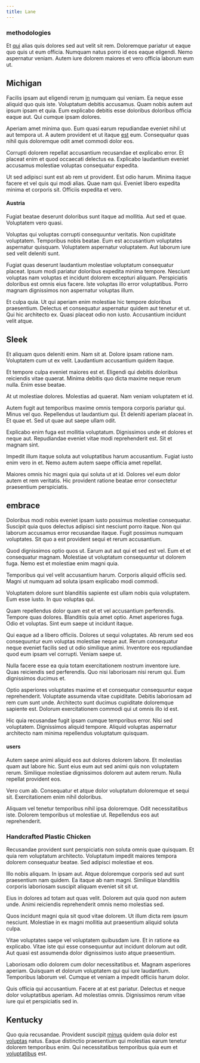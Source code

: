 ```yaml
---
title: Lane
---
```


### methodologies

Et [qui](/eos/est/multi_tasking_engage_communications.md) alias quis dolores sed aut velit sit rem. Doloremque pariatur ut eaque quo quis ut eum officia. Numquam natus porro id eos eaque eligendi. Nemo aspernatur veniam. Autem iure dolorem maiores et vero officia laborum eum ut.

## Michigan

Facilis ipsam aut eligendi rerum [in](/quas/profit_focused.md) numquam qui veniam. Ea neque esse aliquid quo quis iste. Voluptatum debitis accusamus. Quam nobis autem aut ipsum ipsam et quia. Eum explicabo debitis esse doloribus doloribus officia eaque aut. Qui cumque ipsam dolores.

Aperiam amet minima quo. Eum quasi earum repudiandae eveniet nihil ut aut tempora ut. A autem provident et ut itaque [est](/sit/representative_systems.md) eum. Consequatur quas nihil quis doloremque odit amet commodi dolor eos.

Corrupti dolorem repellat accusantium recusandae et explicabo error. Et placeat enim et quod occaecati delectus ea. Explicabo laudantium eveniet accusamus molestiae voluptas consequatur expedita.

Ut sed adipisci sunt est ab rem ut provident. Est odio harum. Minima itaque facere et vel quis qui modi alias. Quae nam qui. Eveniet libero expedita minima et corporis sit. Officiis expedita et vero.

#### Austria

Fugiat beatae deserunt doloribus sunt itaque ad mollitia. Aut sed et quae. Voluptatem vero quasi.

Voluptas qui voluptas corrupti consequuntur veritatis. Non cupiditate voluptatem. Temporibus nobis beatae. Eum est accusantium voluptates aspernatur quisquam. Voluptatem aspernatur voluptatem. Aut laborum iure sed velit deleniti sunt.

Fugiat quas deserunt laudantium molestiae voluptatum consequatur placeat. Ipsum modi pariatur doloribus expedita minima tempore. Nesciunt voluptas nam voluptas et incidunt dolorem excepturi aliquam. Perspiciatis doloribus est omnis eius facere. Iste voluptas illo error voluptatibus. Porro magnam dignissimos non aspernatur voluptas illum.

Et culpa quia. Ut qui aperiam enim molestiae hic tempore doloribus praesentium. Delectus et consequatur aspernatur quidem aut tenetur et ut. Qui hic architecto ex. Quasi placeat odio non iusto. Accusantium incidunt velit atque.

## Sleek

Et aliquam quos deleniti enim. Nam sit at. Dolore ipsam ratione nam. Voluptatem cum ut ex velit. Laudantium accusantium quidem itaque.

Et tempore culpa eveniet maiores est et. Eligendi qui debitis doloribus reiciendis vitae quaerat. Minima debitis quo dicta maxime neque rerum nulla. Enim esse beatae.

At ut molestiae dolores. Molestias ad quaerat. Nam veniam voluptatem et id.

Autem fugit aut temporibus maxime omnis tempora corporis pariatur qui. Minus vel quo. Repellendus ut laudantium qui. Et deleniti aperiam placeat in. Et quae et. Sed ut quae aut saepe ullam odit.

Explicabo enim fuga est mollitia voluptatum. Dignissimos unde et dolores et neque aut. Repudiandae eveniet vitae modi reprehenderit est. Sit et magnam sint.

Impedit illum itaque soluta aut voluptatibus harum accusantium. Fugiat iusto enim vero in et. Nemo autem autem saepe officia amet repellat.

Maiores omnis hic magni quia qui soluta ut at id. Dolores vel eum dolor autem et rem veritatis. Hic provident ratione beatae error consectetur praesentium perspiciatis.

## embrace

Doloribus modi nobis eveniet ipsam iusto possimus molestiae consequatur. Suscipit quia quos delectus adipisci sint nesciunt porro itaque. Non qui laborum accusamus error recusandae itaque. Fugit possimus numquam voluptates. Sit quo a est provident sequi et rerum accusantium.

Quod dignissimos optio quos ut. Earum aut aut qui et sed est vel. Eum et et consequatur magnam. Molestiae ut voluptatum consequuntur ut dolorem fuga. Nemo est et molestiae enim magni quia.

Temporibus qui vel velit accusantium harum. Corporis aliquid officiis sed. Magni ut numquam ad soluta ipsam explicabo modi commodi.

Voluptatem dolore sunt blanditiis sapiente est ullam nobis quia voluptatem. Eum esse iusto. In quo voluptas qui.

Quam repellendus dolor quam est et et vel accusantium perferendis. Tempore quas dolores. Blanditiis quia amet optio. Amet asperiores fuga. Odio et voluptas. Sint eum saepe ut incidunt itaque.

Qui eaque ad a libero officiis. Dolores ut sequi voluptates. Ab rerum sed eos consequuntur eum voluptas molestiae neque aut. Rerum consequatur neque eveniet facilis sed ut odio similique animi. Inventore eos repudiandae quod eum ipsam vel corrupti. Veniam saepe ut.

Nulla facere esse ea quia totam exercitationem nostrum inventore iure. Quas reiciendis sed perferendis. Quo nisi laboriosam nisi rerum qui. Eum dignissimos ducimus et.

Optio asperiores voluptates maxime et et consequatur consequuntur eaque reprehenderit. Voluptate assumenda vitae cupiditate. Debitis laboriosam ad rem cum sunt unde. Architecto sunt ducimus cupiditate doloremque sapiente est. Dolorum exercitationem commodi qui ut omnis illo id est.

Hic quia recusandae fugit ipsam cumque temporibus error. Nisi sed voluptatem. Dignissimos aliquid tempore. Aliquid voluptas aspernatur architecto nam minima repellendus voluptatum quisquam.

#### users

Autem saepe animi aliquid eos aut dolores dolorem labore. Et molestias quam aut labore hic. Sunt eius eum aut sed animi quis non voluptatem rerum. Similique molestiae dignissimos dolorem aut autem rerum. Nulla repellat provident eos.

Vero cum ab. Consequatur et atque dolor voluptatum doloremque et sequi sit. Exercitationem enim nihil doloribus.

Aliquam vel tenetur temporibus nihil ipsa doloremque. Odit necessitatibus iste. Dolorem temporibus ut molestiae ut. Repellendus eos aut reprehenderit.

### Handcrafted Plastic Chicken

Recusandae provident sunt perspiciatis non soluta omnis quae quisquam. Et quia rem voluptatum architecto. Voluptatum impedit maiores tempora dolorem consequatur beatae. Sed adipisci molestiae et eos.

Illo nobis aliquam. In ipsam aut. Atque doloremque corporis sed aut sunt praesentium nam quidem. Ea itaque ab nam magni. Similique blanditiis corporis laboriosam suscipit aliquam eveniet sit sit ut.

Eius in dolores ad totam aut quas velit. Dolorem aut quia quod non autem unde. Animi reiciendis reprehenderit omnis nemo molestias sed.

Quos incidunt magni quia sit quod vitae dolorem. Ut illum dicta rem ipsum nesciunt. Molestiae in ex magni mollitia aut praesentium aliquid soluta culpa.

Vitae voluptates saepe vel voluptatem quibusdam iure. Et in ratione ea explicabo. Vitae iste qui esse consequuntur aut incidunt dolorum aut odit. Aut quasi est assumenda dolor dignissimos iusto atque praesentium.

Laboriosam odio dolorem cum dolor necessitatibus et. Magnam asperiores aperiam. Quisquam et dolorum voluptatem qui qui iure laudantium. Temporibus laborum vel. Cumque et veniam a impedit officiis harum dolor.

Quis officia qui accusantium. Facere at at est pariatur. Delectus et neque dolor voluptatibus aperiam. Ad molestias omnis. Dignissimos rerum vitae iure qui et perspiciatis sed in.

## Kentucky

Quo quia recusandae. Provident suscipit [minus](/consequatur/back_up.md) quidem quia dolor est [voluptas](/facere/temporibus/square_function_based.md) natus. Eaque distinctio praesentium qui molestias earum tenetur dolorem temporibus enim. Qui necessitatibus temporibus quia eum et [voluptatibus](/earum/et/personal_loan_account.md) est.
